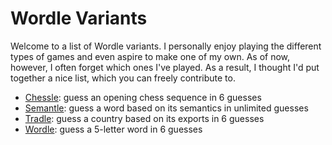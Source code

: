 # Wordle Variants

Welcome to a list of Wordle variants. I personally enjoy playing the different
types of games and even aspire to make one of my own. As of now, however, I
often forget which ones I've played. As a result, I thought I'd put together
a nice list, which you can freely contribute to. 

- [Chessle][chessle]: guess an opening chess sequence in 6 guesses
- [Semantle][semantle]: guess a word based on its semantics in unlimited guesses
- [Tradle][tradle]: guess a country based on its exports in 6 guesses
- [Wordle][wordle]: guess a 5-letter word in 6 guesses


[chessle]: https://jackli.gg/chessle/
[semantle]: https://semantle.com/
[tradle]: https://oec.world/en/tradle/
[wordle]: https://www.nytimes.com/games/wordle/index.html
